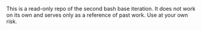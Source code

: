 This is a read-only repo of the second bash base iteration. It does not work on its own and serves only as a reference of past work. Use at your own risk.
